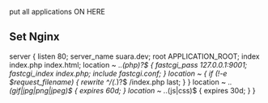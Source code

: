 put all applications ON HERE

## Set Nginx
server {
	listen 80;
	server_name suara.dev;
	root APPLICATION_ROOT;
	index index.php index.html;
	location ~ .*\.(php)?$ {
		fastcgi_pass 127.0.0.1:9001;
		fastcgi_index index.php;
		include fastcgi.conf;
	}
	location ~ {
		if (!-e $request_filename) {
			rewrite ^/(.*)?$ /index.php last;
		}
	}
	location ~ .*.(gif|jpg|png|jpeg)$ {
		expires 60d;
	}
	location ~ .*.(js|css)$ {
		expires 30d;
	}
}

